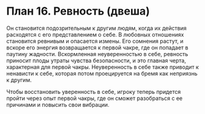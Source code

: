 # План 16. Ревность (двеша)

Он становится подозрительным к другим людям, когда их действия расходятся с его представлением о себе. В любовных отношениях становится ревнивым и опасается измены. Его сомнения растут, и вскоре его энергия возвращается к первой чакре, где он попадает в паутину жадности. Вскормленная неуверенностью в себе, ревность приносит плоды утраты чувства безопасности, и это главная черта, характерная для первой чакры. Неуверенность в себе также приводит к ненависти к себе, которая потом проецируется на бремя как неприязнь к другим.

Чтобы восстановить уверенность в себе, игроку теперь придется пройти через опыт первой чакры, где он сможет разобраться с ее причинами и повысить свои вибрации.
